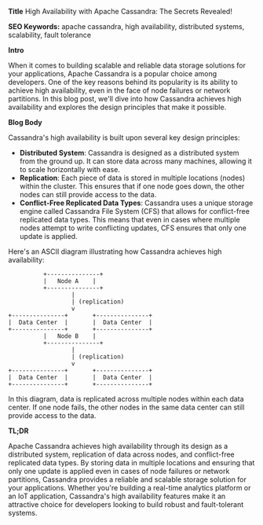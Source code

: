 **Title**
High Availability with Apache Cassandra: The Secrets Revealed!

**SEO Keywords:** apache cassandra, high availability, distributed systems, scalability, fault tolerance

**Intro**

When it comes to building scalable and reliable data storage solutions for your applications, Apache Cassandra is a popular choice among developers. One of the key reasons behind its popularity is its ability to achieve high availability, even in the face of node failures or network partitions. In this blog post, we'll dive into how Cassandra achieves high availability and explores the design principles that make it possible.

**Blog Body**

Cassandra's high availability is built upon several key design principles:

* **Distributed System**: Cassandra is designed as a distributed system from the ground up. It can store data across many machines, allowing it to scale horizontally with ease.
* **Replication**: Each piece of data is stored in multiple locations (nodes) within the cluster. This ensures that if one node goes down, the other nodes can still provide access to the data.
* **Conflict-Free Replicated Data Types**: Cassandra uses a unique storage engine called Cassandra File System (CFS) that allows for conflict-free replicated data types. This means that even in cases where multiple nodes attempt to write conflicting updates, CFS ensures that only one update is applied.

Here's an ASCII diagram illustrating how Cassandra achieves high availability:
```
          +---------------+
          |   Node A    |
          +---------------+
                  |
                  | (replication)
                  v
+---------------+       +---------------+
|  Data Center  |       |  Data Center  |
+---------------+       +---------------+
          |   Node B    |
          +---------------+
                  |
                  | (replication)
                  v
+---------------+       +---------------+
|  Data Center  |       |  Data Center  |
+---------------+       +---------------+
```

In this diagram, data is replicated across multiple nodes within each data center. If one node fails, the other nodes in the same data center can still provide access to the data.

**TL;DR**

Apache Cassandra achieves high availability through its design as a distributed system, replication of data across nodes, and conflict-free replicated data types. By storing data in multiple locations and ensuring that only one update is applied even in cases of node failures or network partitions, Cassandra provides a reliable and scalable storage solution for your applications. Whether you're building a real-time analytics platform or an IoT application, Cassandra's high availability features make it an attractive choice for developers looking to build robust and fault-tolerant systems.